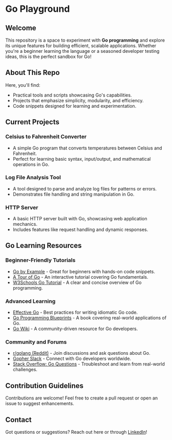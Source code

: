 # Go Playground

## Welcome  
This repository is a space to experiment with **Go programming** and explore its unique features for building efficient, scalable applications. Whether you're a beginner learning the language or a seasoned developer testing ideas, this is the perfect sandbox for Go!

## About This Repo  
Here, you'll find:  
- Practical tools and scripts showcasing Go's capabilities.  
- Projects that emphasize simplicity, modularity, and efficiency.  
- Code snippets designed for learning and experimentation.

## Current Projects  

### Celsius to Fahrenheit Converter  
- A simple Go program that converts temperatures between Celsius and Fahrenheit.  
- Perfect for learning basic syntax, input/output, and mathematical operations in Go.

### Log File Analysis Tool  
- A tool designed to parse and analyze log files for patterns or errors.  
- Demonstrates file handling and string manipulation in Go.  

### HTTP Server  
- A basic HTTP server built with Go, showcasing web application mechanics.  
- Includes features like request handling and dynamic responses.  

## Go Learning Resources  

### Beginner-Friendly Tutorials  
- [Go by Example](https://gobyexample.com/) - Great for beginners with hands-on code snippets.  
- [A Tour of Go](https://go.dev/tour/) - An interactive tutorial covering Go fundamentals.  
- [W3Schools Go Tutorial](https://www.w3schools.com/go/) - A clear and concise overview of Go programming.

### Advanced Learning  
- [Effective Go](https://go.dev/doc/effective_go) - Best practices for writing idiomatic Go code.  
- [Go Programming Blueprints](https://www.oreilly.com/library/view/go-programming-blueprints/9781491947623/) - A book covering real-world applications of Go.  
- [Go Wiki](https://github.com/golang/go/wiki) - A community-driven resource for Go developers.  

### Community and Forums  
- [r/golang (Reddit)](https://www.reddit.com/r/golang/) - Join discussions and ask questions about Go.  
- [Gopher Slack](https://invite.slack.golangbridge.org/) - Connect with Go developers worldwide.  
- [Stack Overflow: Go Questions](https://stackoverflow.com/questions/tagged/go) - Troubleshoot and learn from real-world challenges.

## Contribution Guidelines  
Contributions are welcome! Feel free to create a pull request or open an issue to suggest enhancements.

## Contact  
Got questions or suggestions? Reach out here or through [LinkedIn](https://www.linkedin.com/in/zachary-nicholas1341/)!
